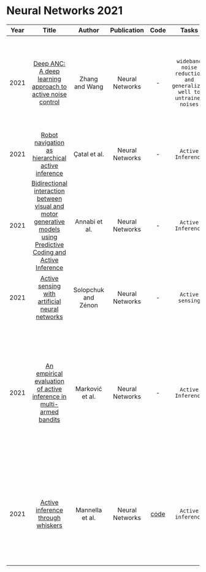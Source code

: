 # Neural Networks 2021

| Year |                                                       Title                                                       |   Author    | Publication | Code | Tasks | Notes | Datasets| Notions |
|:----:|:-----------------------------------------------------------------------------------------------------------------:|:-----------:|:-----------:|:----:|:----:|:-----:|:-----:|:-----:|
| 2021 |                  [Deep ANC: A deep learning approach to active noise control](https://www.sciencedirect.com/science/article/abs/pii/S0893608021001258)                   |   Zhang and Wang    | Neural Networks |  -   |  `wideband noise reduction and generalizes well to untrained noises`    | `Active noise controller`,   `convolutional recurrent network`,  `None`, `Tra`, `Hard`  |       |   nonlinear distortions,The main idea is to employ deep learning to encode the optimal control parameters corresponding to different noises and environments.    |
| 2021 |                       [Robot navigation as hierarchical active inference](https://www.sciencedirect.com/science/article/abs/pii/S0893608021002021)                       |    Çatal et al.     | Neural Networks |  -   |  `Active Inference`    |       |       |       |
| 2021 | [Bidirectional interaction between visual and motor generative models using Predictive Coding and Active Inference](https://dl.acm.org/doi/10.1016/j.neunet.2021.07.016) |    Annabi et al.    | Neural Networks |  -   |   `Active Inference`   |       |       |       |
| 2021 |                        [Active sensing with artificial neural networks](https://www.sciencedirect.com/science/article/abs/pii/S0893608021003129)                         | Solopchuk and Zénon | Neural Networks |  -   |   `Active sensing`   |`gradient-based information gain`, `Gated Recurrent Unit`, `None`, `Tra`, `Hard`       |  MNIST      |    The fitness of behaving agents   |
| 2021 |                [An empirical evaluation of active inference in multi-armed bandits](https://www.sciencedirect.com/science/article/pii/S0893608021003233)                 |   Marković et al.   | Neural Networks |  -   | `Active Inference`     |   `Uncertainty`, ` Bayesian`, `None`, `Tra`, `Hard`    |       |  multi-armed bandit problem, a classical task that captures this trade-off, served as a vehicle in machine learning for developing bandit algorithms that proved to be useful in numerous industrial applications.     |
| 2021 |                               [Active inference through whiskers](https://www.sciencedirect.com/science/article/abs/pii/S0893608021003506)                               |   Mannella et al.   | Neural Networks |  [code](https://github.com/francesco-mannella/Active-Inference-In-Continuous-Time-With-Whiskers)   |  `Active inference`    |   `Uncertainty`, ` Bayesian`, `None`, `Tra`, `Hard`    |       |    Rodents use whisking to probe actively their environment and to locate objects in space, hence providing a paradigmatic biological example of active sensing.    |
